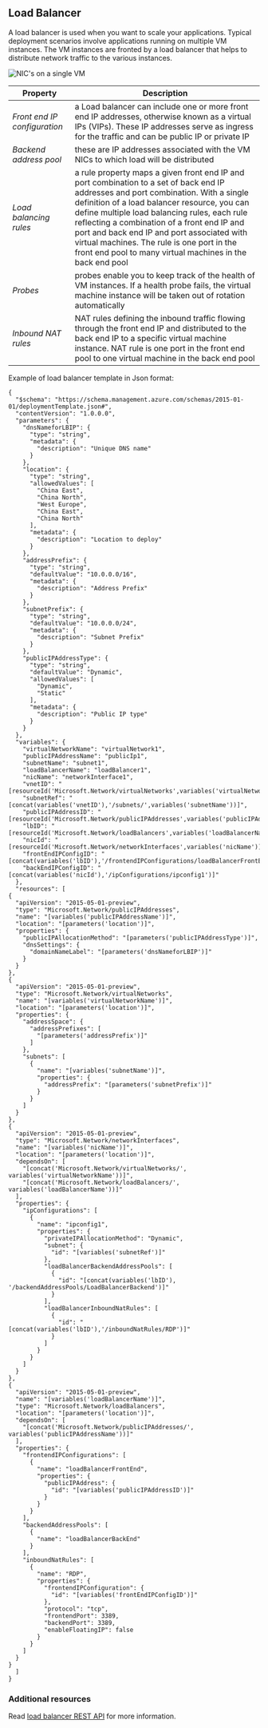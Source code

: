 ## Load Balancer
A load balancer is used when you want to scale your applications. Typical deployment scenarios involve applications running on multiple VM instances. The VM instances are fronted by a load balancer that helps to distribute network traffic to the various instances. 

![NIC's on a single VM](./media/resource-groups-networking/figure8.png)

| Property | Description |
|---|---|
| *Front end IP configuration* | a Load balancer can include one or more front end IP addresses, otherwise known as a virtual IPs (VIPs). These IP addresses serve as ingress for the traffic and can be public IP or private IP |
|*Backend address pool* | these are IP addresses associated with the VM NICs to which load will be distributed |
|*Load balancing rules* | a rule property maps a given front end IP and port combination to a set of back end IP addresses and port combination. With a single definition of a load balancer resource, you can define multiple load balancing rules, each rule reflecting a combination of a front end IP and port and back end IP and port associated with virtual machines. The rule is one port in the front end pool to many virtual machines in the back end pool |  
| *Probes* | probes enable you to keep track of the health of VM instances. If a health probe fails, the virtual machine instance will be taken out of rotation automatically |
| *Inbound NAT rules* | NAT rules defining the inbound traffic flowing through the front end IP and distributed to the back end IP to a specific virtual machine instance. NAT rule is one port in the front end pool to one virtual machine in the back end pool | 

Example of load balancer template in Json format:

	{
	  "$schema": "https://schema.management.azure.com/schemas/2015-01-01/deploymentTemplate.json#",
	  "contentVersion": "1.0.0.0",
	  "parameters": {
	    "dnsNameforLBIP": {
	      "type": "string",
	      "metadata": {
	        "description": "Unique DNS name"
	      }
	    },
	    "location": {
	      "type": "string",
	      "allowedValues": [
	        "China East",
	        "China North",
	        "West Europe",
	        "China East",
	        "China North"
	      ],
	      "metadata": {
	        "description": "Location to deploy"
	      }
	    },
	    "addressPrefix": {
	      "type": "string",
	      "defaultValue": "10.0.0.0/16",
	      "metadata": {
	        "description": "Address Prefix"
	      }
	    },
	    "subnetPrefix": {
	      "type": "string",
	      "defaultValue": "10.0.0.0/24",
	      "metadata": {
	        "description": "Subnet Prefix"
	      }
	    },
	    "publicIPAddressType": {
	      "type": "string",
	      "defaultValue": "Dynamic",
	      "allowedValues": [
	        "Dynamic",
	        "Static"
	      ],
	      "metadata": {
	        "description": "Public IP type"
	      }
	    }
	  },
	  "variables": {
	    "virtualNetworkName": "virtualNetwork1",
	    "publicIPAddressName": "publicIp1",
	    "subnetName": "subnet1",
	    "loadBalancerName": "loadBalancer1",
	    "nicName": "networkInterface1",
	    "vnetID": "[resourceId('Microsoft.Network/virtualNetworks',variables('virtualNetworkName'))]",
	    "subnetRef": "[concat(variables('vnetID'),'/subnets/',variables('subnetName'))]",
	    "publicIPAddressID": "[resourceId('Microsoft.Network/publicIPAddresses',variables('publicIPAddressName'))]",
	    "lbID": "[resourceId('Microsoft.Network/loadBalancers',variables('loadBalancerName'))]",
	    "nicId": "[resourceId('Microsoft.Network/networkInterfaces',variables('nicName'))]",
	    "frontEndIPConfigID": "[concat(variables('lbID'),'/frontendIPConfigurations/loadBalancerFrontEnd')]",
	    "backEndIPConfigID": "[concat(variables('nicId'),'/ipConfigurations/ipconfig1')]"
	  },
	  "resources": [
    {
      "apiVersion": "2015-05-01-preview",
      "type": "Microsoft.Network/publicIPAddresses",
      "name": "[variables('publicIPAddressName')]",
      "location": "[parameters('location')]",
      "properties": {
        "publicIPAllocationMethod": "[parameters('publicIPAddressType')]",
        "dnsSettings": {
          "domainNameLabel": "[parameters('dnsNameforLBIP')]"
        }
      }
    },
    {
      "apiVersion": "2015-05-01-preview",
      "type": "Microsoft.Network/virtualNetworks",
      "name": "[variables('virtualNetworkName')]",
      "location": "[parameters('location')]",
      "properties": {
        "addressSpace": {
          "addressPrefixes": [
            "[parameters('addressPrefix')]"
          ]
        },
        "subnets": [
          {
            "name": "[variables('subnetName')]",
            "properties": {
              "addressPrefix": "[parameters('subnetPrefix')]"
            }
          }
        ]
      }
    },
    {
      "apiVersion": "2015-05-01-preview",
      "type": "Microsoft.Network/networkInterfaces",
      "name": "[variables('nicName')]",
      "location": "[parameters('location')]",
      "dependsOn": [
        "[concat('Microsoft.Network/virtualNetworks/', variables('virtualNetworkName'))]",
        "[concat('Microsoft.Network/loadBalancers/', variables('loadBalancerName'))]"
      ],
      "properties": {
        "ipConfigurations": [
          {
            "name": "ipconfig1",
            "properties": {
              "privateIPAllocationMethod": "Dynamic",
              "subnet": {
                "id": "[variables('subnetRef')]"
              },
              "loadBalancerBackendAddressPools": [
                {
                  "id": "[concat(variables('lbID'), '/backendAddressPools/LoadBalancerBackend')]"
                }
              ],
              "loadBalancerInboundNatRules": [
                {
                  "id": "[concat(variables('lbID'),'/inboundNatRules/RDP')]"
                }
              ]
            }
          }
        ]
      }
    },
    {
      "apiVersion": "2015-05-01-preview",
      "name": "[variables('loadBalancerName')]",
      "type": "Microsoft.Network/loadBalancers",
      "location": "[parameters('location')]",
      "dependsOn": [
        "[concat('Microsoft.Network/publicIPAddresses/', variables('publicIPAddressName'))]"
      ],
      "properties": {
        "frontendIPConfigurations": [
          {
            "name": "loadBalancerFrontEnd",
            "properties": {
              "publicIPAddress": {
                "id": "[variables('publicIPAddressID')]"
              }
            }
          }
        ],
        "backendAddressPools": [
          {
            "name": "loadBalancerBackEnd"
          }
        ],
        "inboundNatRules": [
          {
            "name": "RDP",
            "properties": {
              "frontendIPConfiguration": {
                "id": "[variables('frontEndIPConfigID')]"
              },
              "protocol": "tcp",
              "frontendPort": 3389,
              "backendPort": 3389,
              "enableFloatingIP": false
            }
          }
        ]
      }
    }
	  ]
	}

### Additional resources

Read [load balancer REST API](https://msdn.microsoft.com/zh-cn/library/azure/mt163651.aspx) for more information.
